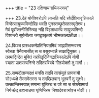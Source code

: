 +++
title = "23 दक्षिणायनाधिकरणम्"

+++
23.देहं योगीश्वरोऽपि त्यजति यदि रवेर्दक्षिणावृत्तिकाले  
विन्देत्सायुज्यमिन्दोरिह भवति पुनस्तच्छ्रुतेस्तत्स्मृतेश्च।  
मैवं पूर्वोक्तनीतिस्त्विह नहि विहताथास्य सायुज्यमिन्दौ  
विश्रान्त्यै सूर्यनीत्या जगदुपकृतये भीष्मकालप्रतीक्षा।।

24.किञ्च प्रारब्धकर्मप्रतिनियतमिदं जाह्नवीसम्भवस्य  
स्वेच्छा येनैवमासीत् स च वसुरभवन्नै साक्षाद्विमुक्तः।  
तस्माद्विन्देत मुक्तिं नरपितृदिविषद्रात्रिकालेऽपि योगी  
स्यातां प्राशस्त्यनिन्दे तदितरविषये गीतयोक्तौ तु मार्गौ।।

25.सम्पद्येतान्यदक्षं मनसि तदपि तत्संयुतं प्राणवायौ  
सोऽध्यक्षे तैस्समेतस्स च तदखिलवान् भूतवर्गे तु सूक्ष्मे।  
उत्क्रान्तिस्स्यात् समाना युतिरथ च परे सा च संश्लेषमात्रं  
निर्गच्छेद् ब्रह्मनाड्या घृणिभिरथ निशादेवरात्र्योश़्च मोक्षी।।